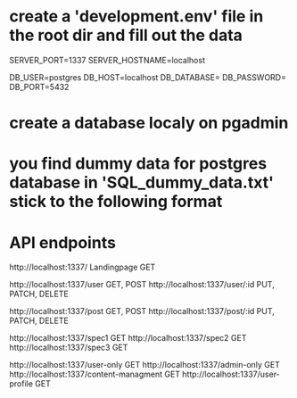 # create a 'development.env' file in the root dir and fill out the data
SERVER_PORT=1337
SERVER_HOSTNAME=localhost

DB_USER=postgres
DB_HOST=localhost
DB_DATABASE=
DB_PASSWORD=
DB_PORT=5432

# create a database localy on pgadmin
# you find dummy data for postgres database in 'SQL_dummy_data.txt' stick to the following format

# API endpoints
http://localhost:1337/	    Landingpage     GET

http://localhost:1337/user			        GET, POST
http://localhost:1337/user/:id	            PUT, PATCH, DELETE

http://localhost:1337/post			        GET, POST
http://localhost:1337/post/:id		        PUT, PATCH, DELETE

http://localhost:1337/spec1			        GET
http://localhost:1337/spec2			        GET
http://localhost:1337/spec3			        GET

http://localhost:1337/user-only		        GET
http://localhost:1337/admin-only	        GET
http://localhost:1337/content-managment		GET
http://localhost:1337/user-profile	        GET
